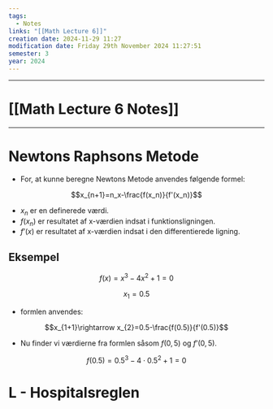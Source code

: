 ```yaml
---
tags:
  - Notes
links: "[[Math Lecture 6]]"
creation date: 2024-11-29 11:27
modification date: Friday 29th November 2024 11:27:51
semester: 3
year: 2024
---
```



---
# [[Math Lecture 6 Notes]]

---



# Newtons Raphsons Metode

- For, at kunne beregne Newtons Metode anvendes følgende formel:

$$x_{n+1}=n_x-\frac{f(x_n)}{f'(x_n)}$$
- $x_n$ er en definerede værdi.
- $f(x_n)$ er resultatet af x-værdien indsat i funktionsligningen.
- $f’(x)$ er resultatet af x-værdien indsat i den differentierede ligning.

## Eksempel


$$f(x)=x^3-4x^2+1=0$$

$$x_1=0.5$$


- formlen anvendes:


$$x_{1+1}\rightarrow x_{2}=0.5-\frac{f(0.5)}{f'(0.5)}$$


- Nu finder vi værdierne fra formlen såsom $f(0,5)$ og $f’(0,5)$.

$$f(0.5)=0.5^3-4\cdot0.5^2+1=0$$







# L - Hospitalsreglen
